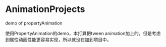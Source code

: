 # AnimationProjects
demo of propertyAnimation

使用PropertyAnimation的demo，本打算把tween animation加上的，但是考虑到属性动画性能更容易实现，所以就没在加到项目中。


